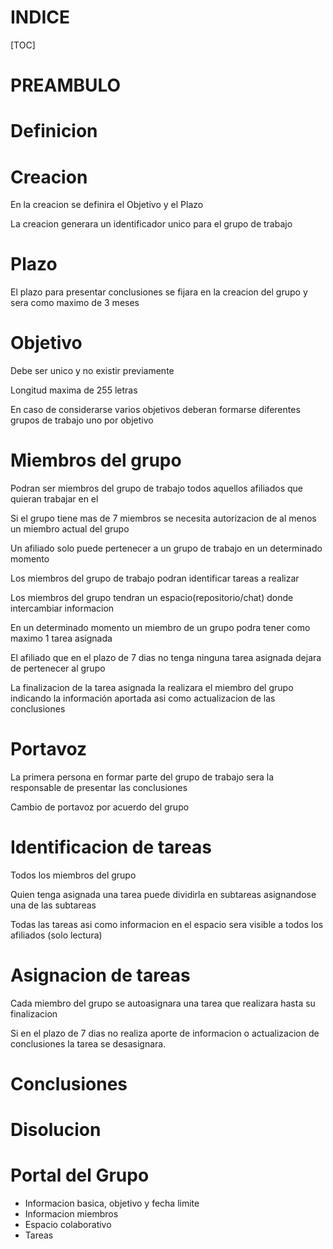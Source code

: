 
# INDICE

[TOC]

# PREAMBULO

# Definicion

# Creacion

  En la creacion se definira el Objetivo y el Plazo

  La creacion generara un identificador unico para el grupo de trabajo

# Plazo

   El plazo para presentar conclusiones se fijara en la creacion del grupo y sera como maximo de 3 meses

# Objetivo

   Debe ser unico y no existir previamente

   Longitud maxima de 255 letras

   En caso de considerarse varios objetivos deberan formarse diferentes grupos de trabajo uno por objetivo

# Miembros del grupo

Podran ser miembros del grupo de trabajo todos aquellos afiliados que quieran trabajar en el

Si el grupo tiene mas de 7 miembros se necesita autorizacion de al menos un miembro actual del grupo 

Un afiliado solo puede pertenecer a un grupo de trabajo en un determinado momento

Los miembros del grupo de trabajo podran identificar tareas a realizar

Los miembros del grupo tendran un espacio(repositorio/chat) donde intercambiar informacion

En un determinado momento un miembro de un grupo podra tener como maximo 1 tarea asignada

El afiliado que en el plazo de 7 dias no tenga ninguna tarea asignada dejara de pertenecer al grupo

La finalizacion de la tarea asignada la realizara el miembro del grupo indicando la información aportada asi como actualizacion de las conclusiones

# Portavoz

La primera persona en formar parte del grupo de trabajo sera la responsable de presentar las conclusiones

Cambio de portavoz por acuerdo del grupo


# Identificacion de tareas

Todos los miembros del grupo 

Quien tenga asignada una tarea puede dividirla en subtareas asignandose una de las subtareas

Todas las tareas asi como informacion en el espacio sera visible a todos los afiliados (solo lectura)

# Asignacion de tareas

Cada miembro del grupo se autoasignara una tarea que realizara hasta su finalizacion

Si en el plazo de 7 dias no realiza aporte de informacion o actualizacion de conclusiones la tarea se desasignara.

# Conclusiones

# Disolucion

# Portal del Grupo

* Informacion basica, objetivo y fecha limite
* Informacion miembros
* Espacio colaborativo
* Tareas

